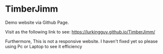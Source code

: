 # TimberJimm
Demo website via Github Page.

Visit as the following link to see: https://lurkingguy.github.io/TimberJimm/

Furthermore, This is not a responsive website. I haven't fixed yet so please using Pc or Laptop to see it efficiency
